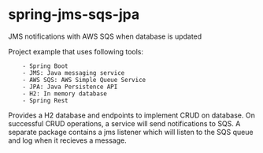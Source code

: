 # spring-jms-sqs-jpa
JMS notifications with AWS SQS when database is updated

Project example that uses following tools:
```
    - Spring Boot
    - JMS: Java messaging service
    - AWS SQS: AWS Simple Queue Service
    - JPA: Java Persistence API
    - H2: In memory database
    - Spring Rest
```
Provides a H2 database and endpoints to implement CRUD on database.
On successful CRUD operations, a service will send notifications to SQS.
A separate package contains a jms listener which will listen to the SQS queue and log when it recieves a message.
